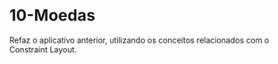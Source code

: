 # 10-Moedas
Refaz o aplicativo anterior, utilizando os conceitos relacionados com o Constraint
Layout.
